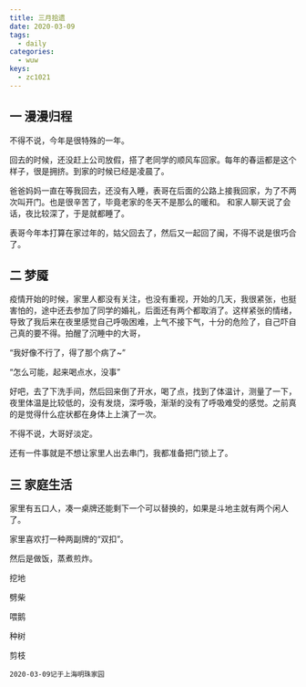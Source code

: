 ```yaml
---
title: 三月拾遗
date: 2020-03-09
tags:
  - daily
categories:
  - wuw
keys:
  - zc1021
---
```


## 一 漫漫归程

不得不说，今年是很特殊的一年。

回去的时候，还没赶上公司放假，搭了老同学的顺风车回家。每年的春运都是这个样子，很是拥挤。到家的时候已经是凌晨了。

爸爸妈妈一直在等我回去，还没有入睡，表哥在后面的公路上接我回家，为了不两次叫开门。也是很辛苦了，毕竟老家的冬天不是那么的暖和。
和家人聊天说了会话，夜比较深了，于是就都睡了。

表哥今年本打算在家过年的，姑父回去了，然后又一起回了闽，不得不说是很巧合了。

## 二 梦魇

疫情开始的时候，家里人都没有关注，也没有重视，开始的几天，我很紧张，也挺害怕的，途中还去参加了同学的婚礼，后面还有两个都取消了。这样紧张的情绪，导致了我后来在夜里感觉自己呼吸困难，上气不接下气，十分的危险了，自己吓自己真的要不得。拍醒了沉睡中的大哥，

“我好像不行了，得了那个病了~”

“怎么可能，起来喝点水，没事”

好吧，去了下洗手间，然后回来倒了开水，喝了点，找到了体温计，测量了一下，夜里体温是比较低的，没有发烧，深呼吸，渐渐的没有了呼吸难受的感觉。之前真的是觉得什么症状都在身体上上演了一次。

不得不说，大哥好淡定。

还有一件事就是不想让家里人出去串门，我都准备把门锁上了。

## 三 家庭生活

家里有五口人，凑一桌牌还能剩下一个可以替换的，如果是斗地主就有两个闲人了。

家里喜欢打一种两副牌的“双扣”。

然后是做饭，蒸煮煎炸。

挖地

劈柴

喂鹅

种树

剪枝

    2020-03-09记于上海明珠家园